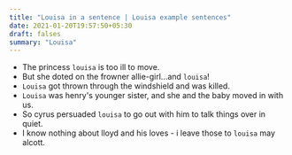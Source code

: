 ```yaml
---
title: "Louisa in a sentence | Louisa example sentences"
date: 2021-01-20T19:57:50+05:30
draft: falses
summary: "Louisa"
---
```

- The princess `louisa` is too ill to move.
- But she doted on the frowner allie-girl...and `louisa`!
- `Louisa` got thrown through the windshield and was killed.
- `Louisa` was henry's younger sister, and she and the baby moved in with us.
- So cyrus persuaded `louisa` to go out with him to talk things over in quiet.
- I know nothing about lloyd and his loves - i leave those to `louisa` may alcott.
                 
